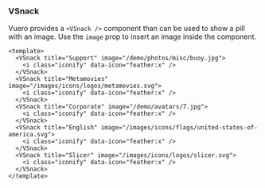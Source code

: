 ### VSnack

Vuero provides a `<VSnack />` component than can be used to show a
pill with an image. Use the `image` prop to insert
an image inside the component.

<!--code-->

```vue
<template>
  <VSnack title="Support" image="/demo/photos/misc/buoy.jpg">
    <i class="iconify" data-icon="feather:x" />
  </VSnack>
  <VSnack title="Metamovies" image="/images/icons/logos/metamovies.svg">
    <i class="iconify" data-icon="feather:x" />
  </VSnack>
  <VSnack title="Corporate" image="/demo/avatars/7.jpg">
    <i class="iconify" data-icon="feather:x" />
  </VSnack>
  <VSnack title="English" image="/images/icons/flags/united-states-of-america.svg">
    <i class="iconify" data-icon="feather:x" />
  </VSnack>
  <VSnack title="Slicer" image="/images/icons/logos/slicer.svg">
    <i class="iconify" data-icon="feather:x" />
  </VSnack>
</template>
```

<!--/code-->

<!--example-->

<div class="snacks">
  <VSnack title="Support" image="/demo/photos/misc/buoy.jpg">
    <i class="iconify" data-icon="feather:x"></i>
  </VSnack>
  <VSnack title="Metamovies" image="/images/icons/logos/metamovies.svg">
    <i class="iconify" data-icon="feather:x"></i>
  </VSnack>
  <VSnack title="Corporate" image="/demo/avatars/7.jpg">
    <i class="iconify" data-icon="feather:x"></i>
  </VSnack>
  <VSnack title="English" image="/images/icons/flags/united-states-of-america.svg">
    <i class="iconify" data-icon="feather:x"></i>
  </VSnack>
  <VSnack title="Slicer" image="/images/icons/logos/slicer.svg">
    <i class="iconify" data-icon="feather:x"></i>
  </VSnack>
</div>

<!--/example-->
